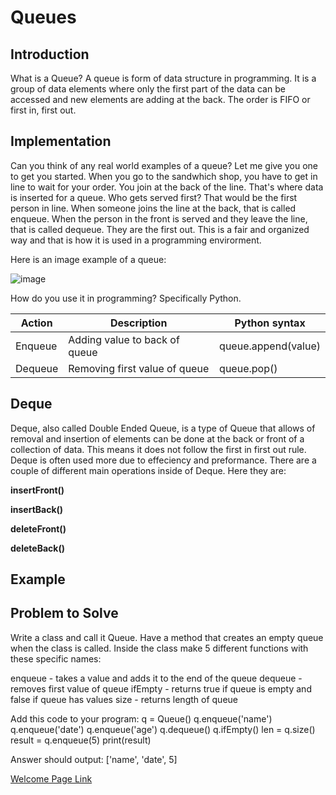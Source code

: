 # Queues
## Introduction
What is a Queue?
A queue is form of data structure in programming.  It is a group of data elements where only the first part of the data can be accessed and new elements are adding at the back.  The order is FIFO or first in, first out.
## Implementation
Can you think of any real world examples of a queue?  Let me give you one to get you started.  When you go to the sandwhich shop, you have to get in line to wait for your order.  You join at the back of the line.  That's where data is inserted for a queue.  Who gets served first?  That would be the first person in line.  When someone joins the line at the back, that is called enqueue.  When the person in the front is served and they leave the line, that is called dequeue.  They are the first out.  This is a fair and organized way and that is how it is used in a programming envirorment.

Here is an image example of a queue:

![image](https://user-images.githubusercontent.com/97404870/176754026-09319f32-78d1-4a97-bc70-e36ee7c36acf.png)

How do you use it in programming?  Specifically Python.

| Action | Description | Python syntax |
|---|---|---|
| Enqueue  | Adding value to back of queue  |  queue.append(value) |  
| Dequeue  | Removing first value of queue  | queue.pop()  |


## Deque
Deque, also called Double Ended Queue, is a type of Queue that allows of removal and insertion of elements can be done at the back or front of a collection of data.  This means it does not follow the first in first out rule.  Deque is often used more due to effeciency and preformance.  There are a couple of different main operations inside of Deque.  Here they are:

**insertFront()**

**insertBack()**

**deleteFront()**

**deleteBack()**
## Example

## Problem to Solve
Write a class and call it Queue.  Have a method that creates an empty queue when the class is called.  Inside the class make 5 different functions with these specific names:

enqueue - takes a value and adds it to the end of the queue
dequeue - removes first value of queue
ifEmpty - returns true if queue is empty and false if queue has values
size - returns length of queue

Add this code to your program:
q = Queue()
q.enqueue('name')
q.enqueue('date')
q.enqueue('age')
q.dequeue()
q.ifEmpty()
len = q.size()
result = q.enqueue(5)
print(result)

Answer should output: ['name', 'date', 5]

[Welcome Page Link](https://github.com/jakesoulier/DataStructuresProj/blob/main/0-welcome.md)

